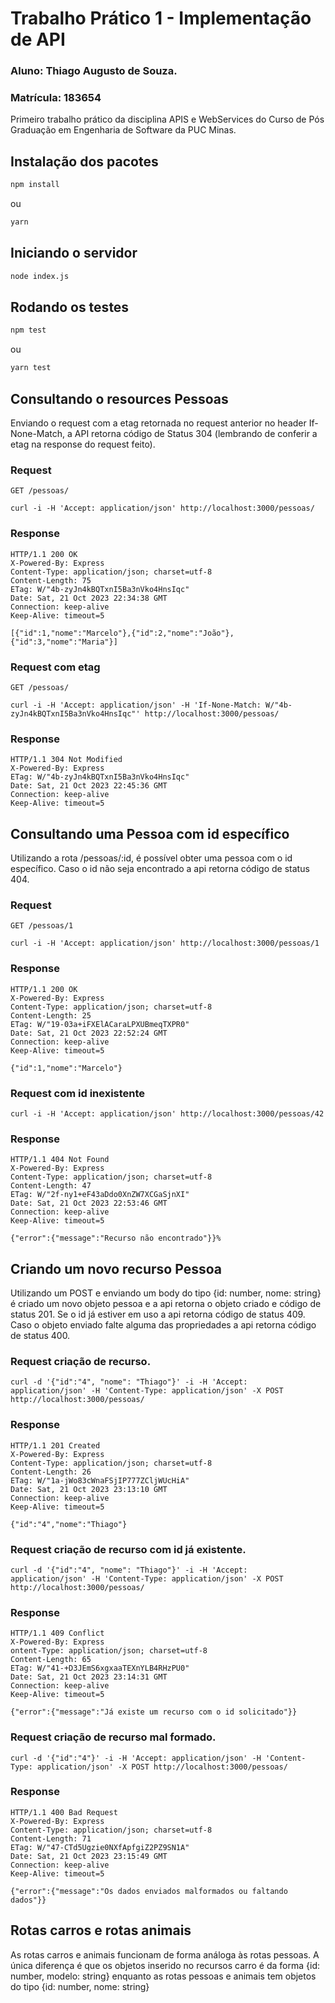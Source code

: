 # Trabalho Prático 1 - Implementação de API

### Aluno: Thiago Augusto de Souza.

### Matrícula: 183654

Primeiro trabalho prático da disciplina APIS e WebServices do Curso de Pós Graduação em Engenharia de Software da PUC Minas.

## Instalação dos pacotes

```bash
npm install
```

ou

```bash
yarn
```

## Iniciando o servidor

```bash
node index.js
```

## Rodando os testes

```bash
npm test
```

ou

```bash
yarn test
```

## Consultando o resources Pessoas

Enviando o request com a etag retornada no request anterior no header If-None-Match, a API retorna código de Status 304 (lembrando de conferir a etag na response do request feito).

### Request

`GET /pessoas/`

    curl -i -H 'Accept: application/json' http://localhost:3000/pessoas/

### Response

    HTTP/1.1 200 OK
    X-Powered-By: Express
    Content-Type: application/json; charset=utf-8
    Content-Length: 75
    ETag: W/"4b-zyJn4kBQTxnI5Ba3nVko4HnsIqc"
    Date: Sat, 21 Oct 2023 22:34:38 GMT
    Connection: keep-alive
    Keep-Alive: timeout=5

    [{"id":1,"nome":"Marcelo"},{"id":2,"nome":"João"},{"id":3,"nome":"Maria"}]

### Request com etag

`GET /pessoas/`

    curl -i -H 'Accept: application/json' -H 'If-None-Match: W/"4b-zyJn4kBQTxnI5Ba3nVko4HnsIqc"' http://localhost:3000/pessoas/

### Response

    HTTP/1.1 304 Not Modified
    X-Powered-By: Express
    ETag: W/"4b-zyJn4kBQTxnI5Ba3nVko4HnsIqc"
    Date: Sat, 21 Oct 2023 22:45:36 GMT
    Connection: keep-alive
    Keep-Alive: timeout=5

## Consultando uma Pessoa com id específico

Utilizando a rota /pessoas/:id, é possível obter uma pessoa com o id específico. Caso o id não seja encontrado a api retorna código de status 404.

### Request

`GET /pessoas/1`

    curl -i -H 'Accept: application/json' http://localhost:3000/pessoas/1

### Response

    HTTP/1.1 200 OK
    X-Powered-By: Express
    Content-Type: application/json; charset=utf-8
    Content-Length: 25
    ETag: W/"19-03a+iFXElACaraLPXUBmeqTXPR0"
    Date: Sat, 21 Oct 2023 22:52:24 GMT
    Connection: keep-alive
    Keep-Alive: timeout=5

    {"id":1,"nome":"Marcelo"}

### Request com id inexistente

    curl -i -H 'Accept: application/json' http://localhost:3000/pessoas/42

### Response

    HTTP/1.1 404 Not Found
    X-Powered-By: Express
    Content-Type: application/json; charset=utf-8
    Content-Length: 47
    ETag: W/"2f-ny1+eF43aDdo0XnZW7XCGaSjnXI"
    Date: Sat, 21 Oct 2023 22:53:46 GMT
    Connection: keep-alive
    Keep-Alive: timeout=5

    {"error":{"message":"Recurso não encontrado"}}%

## Criando um novo recurso Pessoa

Utilizando um POST e enviando um body do tipo {id: number, nome: string} é criado um novo objeto pessoa e a api retorna o objeto criado e código de status 201. Se o id já estiver em uso a api retorna código de status 409. Caso o objeto enviado falte alguma das propriedades a api retorna código de status 400.

### Request criação de recurso.

    curl -d '{"id":"4", "nome": "Thiago"}' -i -H 'Accept: application/json' -H 'Content-Type: application/json' -X POST http://localhost:3000/pessoas/

### Response

    HTTP/1.1 201 Created
    X-Powered-By: Express
    Content-Type: application/json; charset=utf-8
    Content-Length: 26
    ETag: W/"1a-jWo83cWnaFSjIP777ZCljWUcHiA"
    Date: Sat, 21 Oct 2023 23:13:10 GMT
    Connection: keep-alive
    Keep-Alive: timeout=5

    {"id":"4","nome":"Thiago"}

### Request criação de recurso com id já existente.

    curl -d '{"id":"4", "nome": "Thiago"}' -i -H 'Accept: application/json' -H 'Content-Type: application/json' -X POST http://localhost:3000/pessoas/

### Response

    HTTP/1.1 409 Conflict
    X-Powered-By: Express
    ontent-Type: application/json; charset=utf-8
    Content-Length: 65
    ETag: W/"41-+D3JEmS6xgxaaTEXnYLB4RHzPU0"
    Date: Sat, 21 Oct 2023 23:14:31 GMT
    Connection: keep-alive
    Keep-Alive: timeout=5

    {"error":{"message":"Já existe um recurso com o id solicitado"}}

### Request criação de recurso mal formado.

    curl -d '{"id":"4"}' -i -H 'Accept: application/json' -H 'Content-Type: application/json' -X POST http://localhost:3000/pessoas/

### Response

    HTTP/1.1 400 Bad Request
    X-Powered-By: Express
    Content-Type: application/json; charset=utf-8
    Content-Length: 71
    ETag: W/"47-CTd5Ugzie0NXfApfgiZ2PZ9SN1A"
    Date: Sat, 21 Oct 2023 23:15:49 GMT
    Connection: keep-alive
    Keep-Alive: timeout=5

    {"error":{"message":"Os dados enviados malformados ou faltando dados"}}

## Rotas carros e rotas animais

As rotas carros e animais funcionam de forma análoga às rotas pessoas.
A única diferença é que os objetos inserido no recursos carro é da forma {id: number, modelo: string} enquanto as rotas pessoas e animais tem objetos do tipo {id: number, nome: string}
